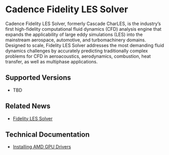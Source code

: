 # Cadence Fidelity LES Solver

Cadence Fidelity LES Solver, formerly Cascade CharLES, is the industry’s first high-fidelity computational fluid dynamics (CFD) analysis engine that expands the applicability of large eddy simulations (LES) into the mainstream aerospace, automotive, and turbomachinery domains. Designed to scale, Fidelity LES Solver addresses the most demanding fluid dynamics challenges by accurately predicting traditionally complex problems for CFD in aeroacoustics, aerodynamics, combustion, heat transfer, as well as multiphase applications.

## Supported Versions

- TBD

## Related News

- [Fidelity LES Solver](https://www.cadence.com/en_US/home/resources/technical-briefs/fidelity-les-solver-tb.html)

## Technical Documentation
- [Installing AMD GPU Drivers](https://www.amd.com/en/support/download/drivers.html)
